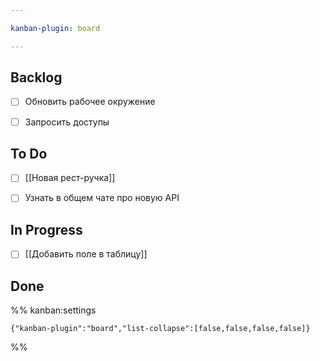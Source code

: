 ```yaml
---

kanban-plugin: board

---
```


## Backlog

- [ ] Обновить рабочее окружение
- [ ] Запросить доступы


## To Do

- [ ] [[Новая рест-ручка]]
- [ ] Узнать в общем чате про новую API


## In Progress

- [ ] [[Добавить поле в таблицу]]


## Done





%% kanban:settings
```
{"kanban-plugin":"board","list-collapse":[false,false,false,false]}
```
%%
